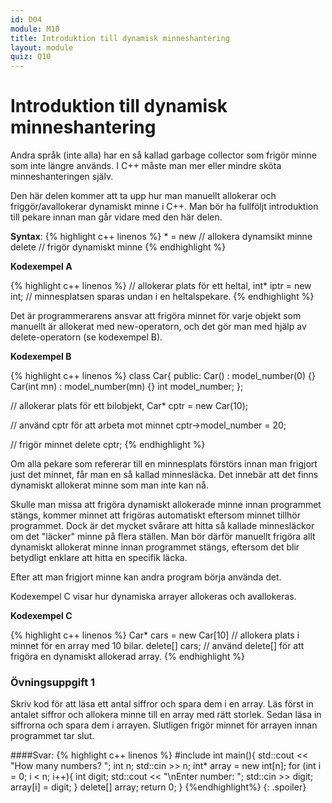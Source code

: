 ```yaml
---
id: D04
module: M10
title: Introduktion till dynamisk minneshantering
layout: module
quiz: Q10
---
```


# Introduktion till dynamisk minneshantering

Andra språk (inte alla) har en så kallad garbage collector som frigör minne som inte längre används.
I C++ måste man mer eller mindre sköta minneshanteringen själv.

Den här delen kommer att ta upp hur man manuellt allokerar och friggör/avallokerar dynamiskt minne i C++.
Man bör ha fullföljt introduktion till pekare innan man går vidare med den här delen.

__Syntax__: 
{% highlight c++ linenos %}
<typ>* <namn> = new <typ>    // allokera dynamsikt minne
delete <namn>                // frigör dynamiskt minne
{% endhighlight %}

__Kodexempel A__

{% highlight c++ linenos %}
// allokerar plats för ett heltal,
int* iptr = new int; // minnesplatsen sparas undan i en heltalspekare.
{% endhighlight %}

Det är programmerarens ansvar att frigöra minnet för varje objekt som manuellt är allokerat med new-operatorn, 
och det gör man med hjälp av delete-operatorn (se kodexempel B).

__Kodexempel B__

{% highlight c++ linenos %}
class Car{
public:
    Car() : model_number(0) {}
    Car(int mn) : model_number(mn) {}
    int model_number;
};
 
// allokerar plats för ett bilobjekt,
Car* cptr = new Car(10);
 
// använd cptr för att arbeta mot minnet
cptr->model_number = 20;
 
// frigör minnet
delete cptr;
{% endhighlight %}

Om alla pekare som refererar till en minnesplats förstörs innan man frigjort just det minnet, får man en så kallad minnesläcka. 
Det innebär att det finns dynamiskt allokerat minne som man inte kan nå.

Skulle man missa att frigöra dynamiskt allokerade minne innan programmet stängs, kommer minnet att frigöras automatiskt eftersom minnet tillhör programmet.
Dock är det mycket svårare att hitta så kallade minnesläckor om det "läcker" minne på flera ställen. 
Man bör därför manuellt frigöra allt dynamiskt allokerat minne innan programmet stängs, 
eftersom det blir betydligt enklare att hitta en specifik läcka.

Efter att man frigjort minne kan andra program börja använda det.

Kodexempel C visar hur dynamiska arrayer allokeras och avallokeras.

__Kodexempel C__

{% highlight c++ linenos %}
Car* cars = new Car[10] // allokera plats i minnet för en array med 10 bilar.
delete[] cars; // använd delete[] för att frigöra en dynamiskt allokerad array.
{% endhighlight %}


### Övningsuppgift 1
Skriv kod för att läsa ett antal siffror och spara dem i en array. Läs först in antalet siffror och allokera minne till en array med rätt storlek. Sedan läsa in siffrorna och spara dem i arrayen. Slutligen frigör minnet för arrayen innan programmet tar slut.

####Svar:
{% highlight c++ linenos %}
#include 
int main(){
   std::cout << "How many numbers? ";
   int n;
   std::cin >> n;
   int* array = new int[n];
   for (int i = 0; i < n; i++){
      int digit;
      std::cout << "\nEnter number: ";
      std::cin >> digit;
      array[i] = digit;
   }
   delete[] array;
   return 0;
}
{%endhighlight%}
{: .spoiler}